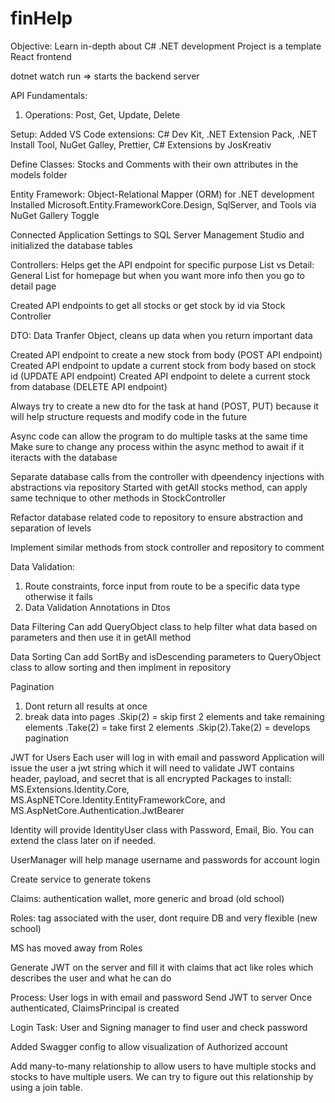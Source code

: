 # finHelp
Objective: Learn in-depth about C# .NET development
Project is a template React frontend 

dotnet watch run => starts the backend server

API Fundamentals:
1. Operations: Post, Get, Update, Delete

Setup:
Added VS Code extensions: C# Dev Kit, .NET Extension Pack, .NET Install Tool, NuGet Galley, Prettier, C# Extensions by JosKreativ

Define Classes: Stocks and Comments with their own attributes in the models folder

Entity Framework: Object-Relational Mapper (ORM) for .NET development
Installed Microsoft.Entity.FrameworkCore.Design, SqlServer, and Tools via NuGet Gallery Toggle

Connected Application Settings to SQL Server Management Studio and initialized the database tables

Controllers: Helps get the API endpoint for specific purpose
List vs Detail: General List for homepage but when you want more info then you go to detail page

Created API endpoints to get all stocks or get stock by id via Stock Controller

DTO: Data Tranfer Object, cleans up data when you return important data

Created API endpoint to create a new stock from body (POST API endpoint)
Created API endpoint to update a current stock from body based on stock id (UPDATE API endpoint)
Created API endpoint to delete a current stock from database (DELETE API endpoint)

Always try to create a new dto for the task at hand (POST, PUT) because it will help structure requests and modify code in the future

Async code can allow the program to do multiple tasks at the same time
Make sure to change any process within the async method to await if it iteracts with the database

Separate database calls from the controller with dpeendency injections with abstractions via repository
Started with getAll stocks method, can apply same technique to other methods in StockController

Refactor database related code to repository to ensure abstraction and separation of levels

Implement similar methods from stock controller and repository to comment

Data Validation:
1. Route constraints, force input from route to be a specific data type otherwise it fails
2. Data Validation Annotations in Dtos

Data Filtering
Can add QueryObject class to help filter what data based on parameters and then use it in getAll method

Data Sorting
Can add SortBy and isDescending parameters to QueryObject class to allow sorting and then implment in repository

Pagination
1. Dont return all results at once 
2. break data into pages
.Skip(2) = skip first 2 elements and take remaining elements
.Take(2) = take first 2 elements
.Skip(2).Take(2) = develops pagination 

JWT for Users
Each user will log in with email and password
Application will issue the user a jwt string which it will need to validate
JWT contains header, payload, and secret that is all encrypted
Packages to install: MS.Extensions.Identity.Core, MS.AspNETCore.Identity.EntityFrameworkCore, and MS.AspNetCore.Authentication.JwtBearer

Identity will provide IdentityUser class with Password, Email, Bio. You can extend the class later on if needed.

UserManager will help manage username and passwords for account login

Create service to generate tokens

Claims: authentication wallet, more generic and broad (old school)

Roles: tag associated with the user, dont require DB and very flexible (new school)

MS has moved away from Roles

Generate JWT on the server and fill it with claims that act like roles which describes the user and what he can do

Process:
User logs in with email and password
Send JWT to server
Once authenticated, ClaimsPrincipal is created

Login Task:
User and Signing manager to find user and check password

Added Swagger config to allow visualization of Authorized account

Add many-to-many relationship to allow users to have multiple stocks and stocks to have multiple users. We can try to figure out this relationship by using a join table.
